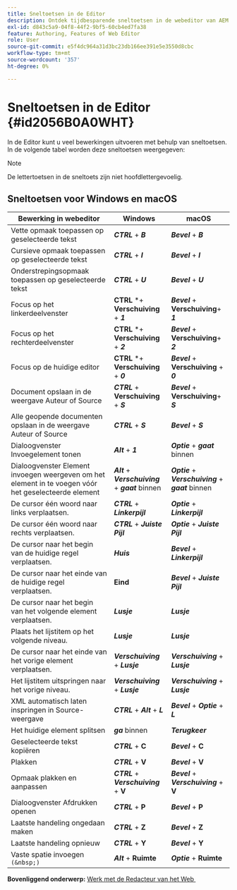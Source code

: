 ```yaml
---
title: Sneltoetsen in de Editor
description: Ontdek tijdbesparende sneltoetsen in de webeditor van AEM Guides.
exl-id: d843c5a9-04f8-44f2-9bf5-60cb4ed7fa38
feature: Authoring, Features of Web Editor
role: User
source-git-commit: e5f4dc964a31d3bc23db166ee391e5e3550d8cbc
workflow-type: tm+mt
source-wordcount: '357'
ht-degree: 0%

---
```


# Sneltoetsen in de Editor {#id2056B0A0WHT}

In de Editor kunt u veel bewerkingen uitvoeren met behulp van sneltoetsen. In de volgende tabel worden deze sneltoetsen weergegeven:

>[!NOTE]
>
> De lettertoetsen in de sneltoets zijn niet hoofdlettergevoelig.

## Sneltoetsen voor Windows en macOS

| Bewerking in webeditor | Windows | macOS |
|-----------------------|-----------------|-----------------|
| Vette opmaak toepassen op geselecteerde tekst | ***CTRL*** + ***B*** | ***Bevel*** + ***B*** |
| Cursieve opmaak toepassen op geselecteerde tekst | ***CTRL*** + ***I*** | ***Bevel*** + ***I*** |
| Onderstrepingsopmaak toepassen op geselecteerde tekst | ***CTRL*** + ***U*** | ***Bevel*** + ***U*** |
| Focus op het linkerdeelvenster | **CTRL** *+ **Verschuiving** + ***1*** | ***Bevel*** + **Verschuiving**+ ***1*** |
| Focus op het rechterdeelvenster | **CTRL** *+ **Verschuiving** + ***2*** | ***Bevel*** + **Verschuiving**+ ***2*** |
| Focus op de huidige editor | **CTRL** *+ **Verschuiving** + ***0*** | ***Bevel*** + **Verschuiving** + ***0*** |
| Document opslaan in de weergave Auteur of Source | ***CTRL*** + **Verschuiving** + ***S*** | ***Bevel*** + **Verschuiving**+ ***S*** |
| Alle geopende documenten opslaan in de weergave Auteur of Source | ***CTRL*** + ***S*** | ***Bevel*** + ***S*** |
| Dialoogvenster Invoegelement tonen | ***Alt*** + ***1*** | ***Optie*** + ***gaat*** binnen |
| Dialoogvenster Element invoegen weergeven om het element in te voegen vóór het geselecteerde element | ***Alt*** + ***Verschuiving*** + ***gaat*** binnen | ***Optie*** + ***Verschuiving*** + ***gaat*** binnen |
| De cursor één woord naar links verplaatsen. | ***CTRL*** + ***Linkerpijl*** | ***Optie*** + ***Linkerpijl*** |
| De cursor één woord naar rechts verplaatsen. | ***CTRL*** + ***Juiste Pijl*** | ***Optie*** + ***Juiste Pijl*** |
| De cursor naar het begin van de huidige regel verplaatsen. | ***Huis*** | ***Bevel*** + ***Linkerpijl*** |
| De cursor naar het einde van de huidige regel verplaatsen. | **Eind** | ***Bevel*** + ***Juiste Pijl*** |
| De cursor naar het begin van het volgende element verplaatsen. | ***Lusje*** | ***Lusje*** |
| Plaats het lijstitem op het volgende niveau. | ***Lusje*** | ***Lusje*** |
| De cursor naar het einde van het vorige element verplaatsen. | ***Verschuiving*** + ***Lusje*** | ***Verschuiving*** + ***Lusje*** |
| Het lijstitem uitspringen naar het vorige niveau. | ***Verschuiving*** + ***Lusje*** | ***Verschuiving*** + ***Lusje*** |
| XML automatisch laten inspringen in Source-weergave | ***CTRL*** + ***Alt*** + ***L*** | ***Bevel*** + ***Optie*** + ***L*** |
| Het huidige element splitsen | ***ga*** binnen | ***Terugkeer*** |
| Geselecteerde tekst kopiëren | ***CTRL*** + **C** | ***Bevel*** + **C** |
| Plakken | ***CTRL*** + **V** | ***Bevel*** + **V** |
| Opmaak plakken en aanpassen | ***CTRL*** + ***Verschuiving*** + **V** | ***Bevel*** + ***Verschuiving*** + **V** |
| Dialoogvenster Afdrukken openen | ***CTRL*** + **P** | ***Bevel*** + **P** |
| Laatste handeling ongedaan maken | ***CTRL*** + **Z** | ***Bevel*** + **Z** |
| Laatste handeling opnieuw | ***CTRL*** + **Y** | ***Bevel*** + **Y** |
| Vaste spatie invoegen `(&nbsp;)` | ***Alt*** + **Ruimte** | ***Optie*** + **Ruimte** |

**Bovenliggend onderwerp:** [&#x200B; Werk met de Redacteur van het Web &#x200B;](web-editor.md)
